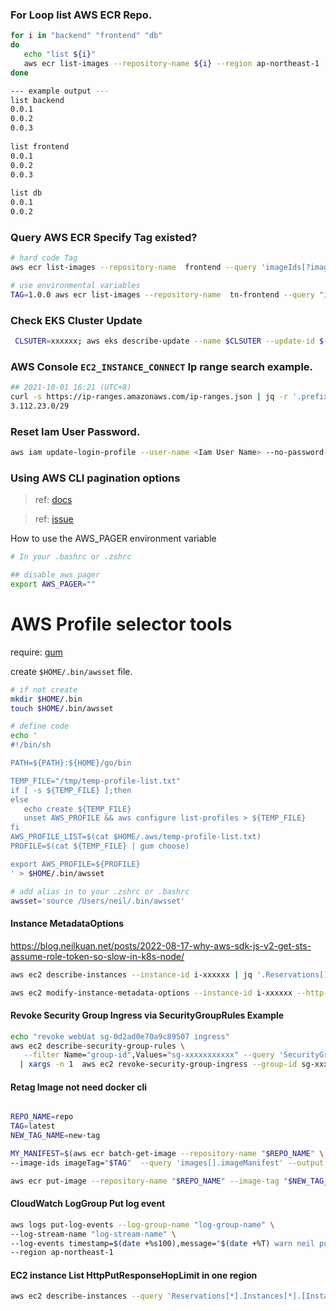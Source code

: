 
### For Loop list AWS ECR Repo.
```bash
for i in "backend" "frontend" "db"
do
   echo "list ${i}"
   aws ecr list-images --repository-name ${i} --region ap-northeast-1 --query ['imageIds'] --filter tagStatus="TAGGED" --output text | awk '{print $2}'|sort -rn | head -n 10
done

--- example output ---
list backend
0.0.1
0.0.2
0.0.3
  
list frontend
0.0.1
0.0.2
0.0.3
  
list db
0.0.1
0.0.2
```

### Query AWS ECR Specify Tag existed?
```bash
# hard code Tag
aws ecr list-images --repository-name  frontend --query 'imageIds[?imageTag==`1.0.0`].imageTag' --filter tagStatus="TAGGED"

# use environmental variables 
TAG=1.0.0 aws ecr list-images --repository-name  tn-frontend --query "imageIds[?imageTag==\`$TAG\`].imageTag" --filter tagStatus="TAGGED" --output text
```


### Check EKS Cluster Update
```bash
 CLSUTER=xxxxxx; aws eks describe-update --name $CLSUTER --update-id $(aws eks list-updates --name $CLSUTER --query 'updateIds[0]' --output text)
```



### AWS Console `EC2_INSTANCE_CONNECT` Ip range search example.
```bash
## 2021-10-01 16:21 (UTC+8)
curl -s https://ip-ranges.amazonaws.com/ip-ranges.json | jq -r '.prefixes[] | select(.service=="EC2_INSTANCE_CONNECT") | select(.region=="ap-northeast-1") | .ip_prefix' 
3.112.23.0/29
```


### Reset Iam User Password.
```bash
aws iam update-login-profile --user-name <Iam User Name> --no-password-reset-required --password <Password for this User>
```

### Using AWS CLI pagination options
> ref: [docs](https://docs.aws.amazon.com/cli/latest/userguide/cli-usage-pagination.html)

> ref: [issue](https://stackoverflow.com/questions/68030178/why-oh-my-zsh-require-manually-click-q-after-some-aws-cli)

How to use the AWS_PAGER environment variable

```bash
# In your .bashrc or .zshrc

## disable aws pager
export AWS_PAGER=""

```


# AWS Profile selector tools
require: [gum](https://github.com/charmbracelet/gum)

create `$HOME/.bin/awsset` file.
```bash
# if not create
mkdir $HOME/.bin
touch $HOME/.bin/awsset

# define code
echo '
#!/bin/sh

PATH=${PATH}:${HOME}/go/bin

TEMP_FILE="/tmp/temp-profile-list.txt"
if [ -s ${TEMP_FILE} ];then
else
   echo create ${TEMP_FILE}
   unset AWS_PROFILE && aws configure list-profiles > ${TEMP_FILE}
fi
AWS_PROFILE_LIST=$(cat $HOME/.aws/temp-profile-list.txt)
PROFILE=$(cat ${TEMP_FILE} | gum choose)

export AWS_PROFILE=${PROFILE}
' > $HOME/.bin/awsset

# add alias in to your .zshrc or .bashrc
awsset='source /Users/neil/.bin/awsset'

```



#### Instance MetadataOptions
https://blog.neilkuan.net/posts/2022-08-17-why-aws-sdk-js-v2-get-sts-assume-role-token-so-slow-in-k8s-node/
```bash
aws ec2 describe-instances --instance-id i-xxxxxx | jq '.Reservations[].Instances[].MetadataOptions'

aws ec2 modify-instance-metadata-options --instance-id i-xxxxxx --http-put-response-hop-limit 4 
```


#### Revoke Security Group Ingress via SecurityGroupRules Example
```bash
echo "revoke webUat sg-0d2ad0e70a9c89507 ingress"
aws ec2 describe-security-group-rules \
   --filter Name="group-id",Values="sg-xxxxxxxxxxx" --query 'SecurityGroupRules[?CidrIpv4!=`1.2.3.4/32`] | [?CidrIpv4!=`4.5.6.7/32`] | [?CidrIpv4!=`0.0.0.0/0`].SecurityGroupRuleId' --output text \
  | xargs -n 1  aws ec2 revoke-security-group-ingress --group-id sg-xxxxxxxxxxx  --security-group-rule-ids || echo "Not need to revoke ingress"

```


#### Retag Image not need docker cli
```bash

REPO_NAME=repo
TAG=latest
NEW_TAG_NAME=new-tag

MY_MANIFEST=$(aws ecr batch-get-image --repository-name "$REPO_NAME" \
--image-ids imageTag="$TAG"  --query 'images[].imageManifest' --output text)

aws ecr put-image --repository-name "$REPO_NAME" --image-tag "$NEW_TAG_NAME" --image-manifest "$MY_MANIFEST" 
```

#### CloudWatch LogGroup Put log event
```bash
aws logs put-log-events --log-group-name "log-group-name" \
--log-stream-name "log-stream-name" \
--log-events timestamp=$(date +%s100),message="$(date +%T) warn neil put log" \
--region ap-northeast-1
```


#### EC2 instance List HttpPutResponseHopLimit in one region
```bash
aws ec2 describe-instances --query 'Reservations[*].Instances[*].[InstanceId, MetadataOptions.HttpPutResponseHopLimit]' --output table
```
